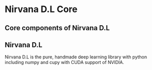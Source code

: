 # Nirvana D.L Core
## Core components of Nirvana D.L

## Nirvana D.L
Nirvana D.L is the pure, handmade deep learning library with python including numpy and cupy with CUDA support of NVIDIA.
